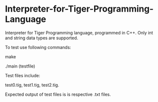 # Interpreter-for-Tiger-Programming-Language
Interpreter for Tiger Programming language, programmed in C++. Only int and string data types are supported.

To test use following commands:
  
make
  
./main (testfile)

Test files include:

test0.tig, test1.tig, test2.tig. 

Expected output of test files is is respective .txt files.
